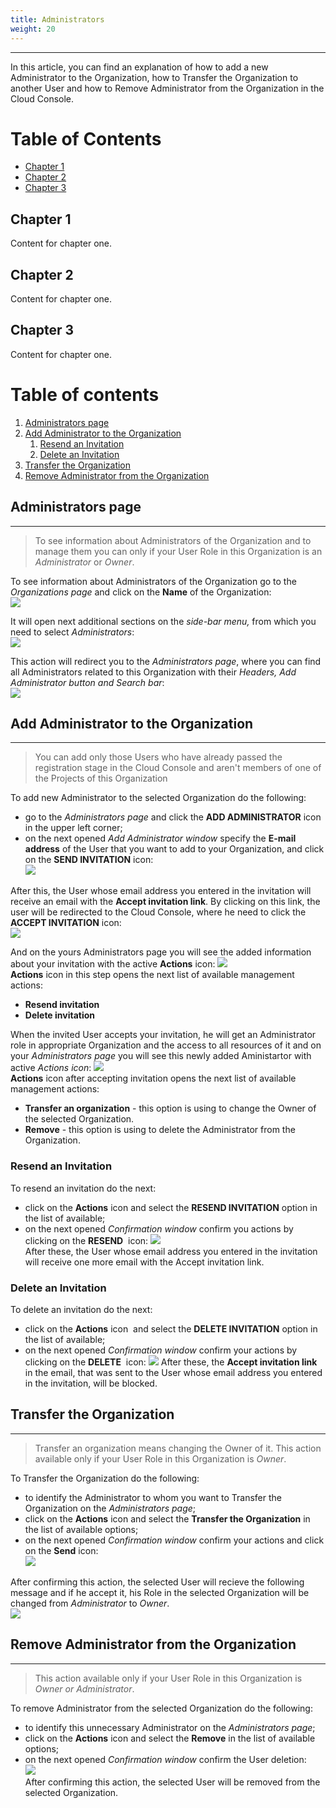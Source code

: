 ```yaml
---
title: Administrators
weight: 20
---
```

___
In this article, you can find an explanation of how to add a new Administrator to the Organization, how to Transfer the Organization to another User and how to Remove Administrator from the Organization in the Cloud Console.
# Table of Contents
  * [Chapter 1](#chapter-1)
  * [Chapter 2](#chapter-2)
  * [Chapter 3](#chapter-3)

## Chapter 1 <a id="chapter-1"></a>
Content for chapter one.

## Chapter 2 <a id="chapter-2"></a>
Content for chapter one.

## Chapter 3 <a id="chapter-3"></a>
Content for chapter one.  

# Table of contents
1. [Administrators page](#admin-page)
2. [Add Administrator to the Organization](#add-admin)
    1. [Resend an Invitation](#resend-invitation)
    2. [Delete an Invitation](#delete-invitation)
3. [Transfer the Organization](#transfer-org)
4. [Remove Administrator from the Organization](#remove-admin)

## Administrators page <a id="admin-page"></a>
___
>To see information about Administrators of the Organization and to manage them you can only if your User Role in this Organization is an *Administrator* or *Owner*.    

To see information about Administrators of the Organization go to the *Organizations page* and  click on the **Name** of the Organization:  
![](../../assets/images/organizations/7-org.png?classes=border,shadow)  

It will open next additional sections on the *side-bar menu,* from which you need to select *Administrators*:  
![](../../assets/images/organizations/8-org.png?classes=border,shadow)  

This action will redirect you to the *Administrators page*, where you can find all Administrators related to this Organization with their *Headers, Add Administrator button and Search bar*:  
![](../../assets/images/organizations/9-org.png?classes=border,shadow)  

## Add Administrator to the Organization <a id="add-admin"></a> 
___
>You can add only those Users who have already passed the registration stage in the Cloud Console and aren't members of one of the Projects of this Organization    

To add new Administrator to the selected Organization do the following:   
- go to the *Administrators page* and click the **ADD ADMINISTRATOR** icon in the upper left corner;           
- on the next opened *Add Administrator window* specify the **E-mail address** of the User that you want to add to your  Organization, and click on the **SEND INVITATION** icon:      
![](../../assets/images/organizations/11-org.png?classes=border,shadow)    

After this, the User whose email address you entered in the invitation will receive an email with the **Accept invitation link**. By clicking on this link, the user will be redirected to the Cloud Console, where he need to click the **ACCEPT INVITATION** icon:    
![](../../assets/images/organizations/13-org.png?classes=border,shadow)  

And on the yours Administrators page you will see the added information about your invitation with the active **Actions** icon:
![](../../assets/images/organizations/12-org.png?classes=border,shadow)  
**Actions** icon in this step opens the next list of available management actions:  
- **Resend invitation**
- **Delete invitation**

When the invited User accepts your invitation, he will get an Administrator role in appropriate Organization and the access to all resources of it and on your *Administrators page* you will see this newly added Aministartor with active *Actions icon*:
![](../../assets/images/organizations/14-org.png?classes=border,shadow)  
**Actions** icon after accepting invitation opens the next list of available management actions:  
- **Transfer an organization** - this option is using to change the Owner of the selected Organization.  
- **Remove** - this option is using to delete the Administrator from the Organization. 

### Resend an Invitation <a id="resend-invitation"></a>
To resend an invitation do the next:
- click on the **Actions** icon and select the **RESEND INVITATION** option in the list of available;
- on the next opened *Confirmation window* confirm you actions by clicking on the **RESEND**  icon:
![](../../assets/images/organizations/21-org.png?classes=border,shadow)  
After these, the User whose email address you entered in the invitation will receive one more email with the Accept invitation link.

### Delete an Invitation <a id="delete-invitation"></a>
To delete an invitation do the next:
- click on the **Actions** icon  and select the **DELETE INVITATION** option in the list of available;
- on the next opened *Confirmation window* confirm your actions by clicking on the **DELETE**  icon:
![](../../assets/images/organizations/22-org.png?classes=border,shadow) 
After these, the **Accept invitation link** in the email, that was sent to the User whose email address you entered in the invitation, will be blocked.

## Transfer the Organization <a id="transfer-org"></a>
___
>Transfer an organization means changing the Owner of it.
>This action available only if your User Role in this Organization is *Owner*. 

To Transfer the Organization do the following:  
- to identify the Administrator to whom you want to Transfer the Organization on the *Administrators page*;    
- click on the **Actions** icon and select the **Transfer the Organization** in the list of available options;    
- on the next opened *Confirmation window* confirm your actions and click on the **Send** icon:      
![](../../assets/images/organizations/17-org.png?classes=border,shadow)     

After confirming this action, the selected User will recieve the following message and if he accept it, his Role in the selected Organization will be changed from *Administrator* to *Owner*.    
![](../../assets/images/organizations/18-org.png?classes=border,shadow)   

## Remove Administrator from the Organization <a id="remove-admin"></a> 
___
>This action available only if your User Role in this Organization is *Owner or Administrator*.

To remove Administrator from the selected Organization do the following:
- to identify this unnecessary Administrator on the *Administrators page*;   
- click on the **Actions** icon and select the **Remove** in the list of available options;    
- on the next opened *Confirmation window* confirm the User deletion:    
![](../../assets/images/organizations/16-org.png?classes=border,shadow)     
After confirming this action, the selected User will be removed from the selected Organization.



